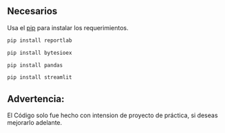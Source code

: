 ## Necesarios

Usa el [pip](https://pip.pypa.io/en/stable/) para instalar los requerimientos.

```bash
pip install reportlab
```
```bash
pip install bytesioex
```
```bash
pip install pandas
```
```bash
pip install streamlit 
```

## Advertencia:

El Código solo fue hecho con intension de proyecto de práctica, si deseas mejorarlo adelante.

